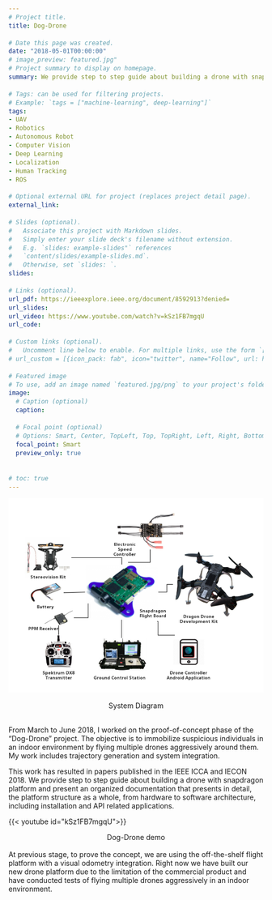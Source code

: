 ```yaml
---
# Project title.
title: Dog-Drone

# Date this page was created.
date: "2018-05-01T00:00:00"
# image_preview: featured.jpg"
# Project summary to display on homepage.
summary: We provide step to step guide about building a drone with snapdragon platform and present an organized documentation that presents in detail, the platform structure as a whole, from hardware to software architecture, including installation and API related applications. 

# Tags: can be used for filtering projects.
# Example: `tags = ["machine-learning", deep-learning"]`
tags:
- UAV
- Robotics
- Autonomous Robot
- Computer Vision
- Deep Learning
- Localization
- Human Tracking
- ROS

# Optional external URL for project (replaces project detail page).
external_link: 

# Slides (optional).
#   Associate this project with Markdown slides.
#   Simply enter your slide deck's filename without extension.
#   E.g. `slides: example-slides"` references 
#   `content/slides/example-slides.md`.
#   Otherwise, set `slides: `.
slides: 

# Links (optional).
url_pdf: https://ieeexplore.ieee.org/document/8592913?denied=
url_slides: 
url_video: https://www.youtube.com/watch?v=kSz1FB7mgqU
url_code: 
 
# Custom links (optional).
#   Uncomment line below to enable. For multiple links, use the form `[{...}, {...}, {...}]`.
# url_custom = [{icon_pack: fab", icon="twitter", name="Follow", url: https://twitter.com/georgecushen"}]

# Featured image
# To use, add an image named `featured.jpg/png` to your project's folder. 
image:
  # Caption (optional)
  caption: 
  
  # Focal point (optional)
  # Options: Smart, Center, TopLeft, Top, TopRight, Left, Right, BottomLeft, Bottom, BottomRight
  focal_point: Smart
  preview_only: true
  

# toc: true
---
```


<body><img src="hardware.png"  width="600" height="" ><p style="text-align:center;">System Diagram</p></body>
</br>
From March to June 2018, I worked on the proof-of-concept phase of the “Dog-Drone” project. The objective is to immobilize suspicious individuals in an indoor environment by flying multiple drones aggressively around them. My work includes trajectory generation and system integration.

This work has resulted in papers published in the IEEE ICCA and IECON 2018. We provide step to step guide about building a drone with snapdragon platform and present an organized documentation that presents in detail, the platform structure as a whole, from hardware to software architecture, including installation and API related applications. 


{{< youtube id="kSz1FB7mgqU">}}
<center>Dog-Drone demo</center>
</br>
At previous stage, to prove the concept, we are using the off-the-shelf flight platform with a visual odometry integration. Right now we have built our new drone platform due to the limitation of the commercial product and have conducted tests of flying multiple drones aggressively in an indoor environment. 


